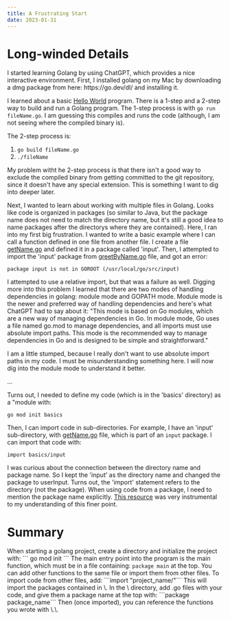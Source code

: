 ```yaml
---
title: A Frustrating Start
date: 2023-01-31
---
```

<h1>Long-winded Details</h1>
I started learning Golang by using ChatGPT, which provides a nice interactive environment. First, I installed golang on my Mac by downloading a dmg package from here: https://go.dev/dl/ and installing it.

I learned about a basic <a href="https://github.com/kate-holdener/learningGolang/blob/main/code/basics/helloWorld.go">Hello World</a> program. There is a 1-step and a 2-step way to build and run a Golang program. The 1-step process is with <code>go run fileName.go</code>. I am guessing this compiles and runs the code (although, I am not seeing where the compiled binary is). 

The 2-step process is:
1. <code>go build fileName.go</code>
2. <code>./fileName</code>

My problem witht he 2-step process is that there isn't a good way to exclude the compiled binary from getting committed to the git repository, since it doesn't have any special extension. This is something I want to dig into deeper later.

Next, I wanted to learn about working with multiple files in Golang. Looks like code is organized in packages (so similar to Java, but the package name does not need to match the directory name, but it's still a good idea to name packages after the directorys where they are contained). Here, I ran into my first big frustration. I wanted to write a basic example where I can call a function defined in one file from another file. I create a file <a href="https://github.com/kate-holdener/learningGolang/blob/main/code/basics/input/getName.go">getName.go</a> and defined it in a package called 'input'. Then, I attempted to import the 'input' package from <a href="https://github.com/kate-holdener/learningGolang/blob/main/code/basics/greetByName.go">greetByName.go</a> file, and got an error:
```
package input is not in GOROOT (/usr/local/go/src/input)
```
I attempted to use a relative import, but that was a failure as well. Digging more into this problem I learned that there are two modes of handling dependencies in golang: module mode and GOPATH mode. Module mode is the newer and preferred way of handling dependencies and here's what ChatGPT had to say about it: "This mode is based on Go modules, which are a new way of managing dependencies in Go. In module mode, Go uses a file named go.mod to manage dependencies, and all imports must use absolute import paths. This mode is the recommended way to manage dependencies in Go and is designed to be simple and straightforward."

I am a little stumped, because I really don't want to use absolute import paths in my code. I must be misunderstanding something here. I will now dig into the module mode to understand it better.

...

Turns out, I needed to define my code (which is in the 'basics' directory) as a "module with:
```
go mod init basics
```
Then, I can import code in sub-directories. For example, I have an 'input' sub-directory, with <a href="https://github.com/kate-holdener/learningGolang/blob/main/code/basics/input/getName.go">getName.go</a> file, which is part of an <code>input</code> package. I can import that code with:
```
import basics/input
```

I was curious about the connection between the directory name and package name. So I kept the 'input' as the directory name and changed the package to userInput. Turns out, the 'import' statement refers to the directory (not the package). When using code from a package, I need to mention the package name explicitly. <a href="https://golangbyexample.com/package-folder-name-golang/">This resource</a> was very instrumental to my understanding of this finer point.

<h1>Summary</h1>
When starting a golang project, create a directory and initialize the project with:
``` 
go mod init <project_name>
```
The main entry point into the program is the main function, which must be in a file containing: <code>package main</code> at the top. You can add other functions to the same file or import them from other files. To import code from other files, add: 
```import "project_name/<dir_name>"```
This will import the packages contained in \<dir_name\>. In the \<dir_name\> directory, add .go files with your code, and give them a package name at the top with:
```package package_name```
Then (once imported), you can reference the functions you wrote with \<package_name\>.\<function_name\>.

